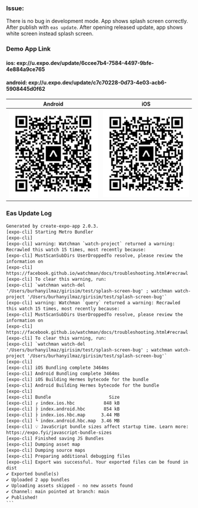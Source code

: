
### Issue:
There is no bug in development mode. App shows splash screen correctly. After publish with `eas update`. After opening released update, app shows white screen instead splash screen.

### Demo App Link
#### ios: exp://u.expo.dev/update/6ccee7b4-7584-4497-9bfe-4e884a9ce765
#### android: exp://u.expo.dev/update/c7c70228-0d73-4e03-acb6-5908445d0f62

Android          | iOS 
:-------------------------:|:-------------------------:
<img src="repo_assets/android.svg" alt="drawing" width="300"/>  |  <img src="repo_assets/ios.svg" alt="drawing" width="300"/>


### Eas Update Log
````
Generated by create-expo-app 2.0.3.
[expo-cli] Starting Metro Bundler
[expo-cli] 
[expo-cli] warning: Watchman `watch-project` returned a warning: Recrawled this watch 15 times, most recently because:
[expo-cli] MustScanSubDirs UserDroppedTo resolve, please review the information on
[expo-cli] https://facebook.github.io/watchman/docs/troubleshooting.html#recrawl
[expo-cli] To clear this warning, run:
[expo-cli] `watchman watch-del '/Users/burhanyilmaz/girisim/test/splash-screen-bug' ; watchman watch-project '/Users/burhanyilmaz/girisim/test/splash-screen-bug'`
[expo-cli] warning: Watchman `query` returned a warning: Recrawled this watch 15 times, most recently because:
[expo-cli] MustScanSubDirs UserDroppedTo resolve, please review the information on
[expo-cli] https://facebook.github.io/watchman/docs/troubleshooting.html#recrawl
[expo-cli] To clear this warning, run:
[expo-cli] `watchman watch-del '/Users/burhanyilmaz/girisim/test/splash-screen-bug' ; watchman watch-project '/Users/burhanyilmaz/girisim/test/splash-screen-bug'`
[expo-cli] 
[expo-cli] iOS Bundling complete 3464ms
[expo-cli] Android Bundling complete 3464ms
[expo-cli] iOS Building Hermes bytecode for the bundle
[expo-cli] Android Building Hermes bytecode for the bundle
[expo-cli] 
[expo-cli] Bundle                      Size
[expo-cli] ┌ index.ios.hbc           848 kB
[expo-cli] ├ index.android.hbc       854 kB
[expo-cli] ├ index.ios.hbc.map      3.44 MB
[expo-cli] └ index.android.hbc.map  3.46 MB
[expo-cli] 💡 JavaScript bundle sizes affect startup time. Learn more: https://expo.fyi/javascript-bundle-sizes
[expo-cli] Finished saving JS Bundles
[expo-cli] Dumping asset map
[expo-cli] Dumping source maps
[expo-cli] Preparing additional debugging files
[expo-cli] Export was successful. Your exported files can be found in dist
✔ Exported bundle(s)
✔ Uploaded 2 app bundles
✔ Uploading assets skipped - no new assets found
✔ Channel: main pointed at branch: main
✔ Published!
```